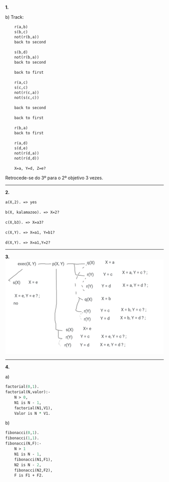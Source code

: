 **1.**

b) Track:

```
    r(a,b)
    s(b,c)
    not(r(b,a))
    back to second

    s(b,d)
    not(r(b,a))
    back to second

    back to first

    r(a,c)
    s(c,c)
    not(r(c,a))
    not(s(c,c))

    back to second

    back to first

    r(b,a)
    back to first

    r(a,d)
    s(d,e)
    not(r(d,a))
    not(r(d,d))

    X=a, Y=d, Z=e?
```

Retrocede-se do 3º para o 2º objetivo 3 vezes.

----

**2.**

```
a(X,2). => yes

b(X, kalamazoo). => X=2?

c(X,b3). => X=a3?

c(X,Y). => X=a1, Y=b1?

d(X,Y). => X=a1,Y=2?
```

----

**3.** ![](ex3.png)

----

**4.**

a)

```pl
factorial(0,1).
factorial(N,valor):-
    N > 0,
    N1 is N - 1,
    factorial(N1,V1),
    Valor is N * V1.
```

b)

```pl
fibonacci(0,1).
fibonacci(1,1).
fibonacci(N,F):-
    N > 1
    N1 is N - 1,
    fibonacci(N1,F1),
    N2 is N - 2,
    fibonacci(N2,F2),
    F is F1 + F2.
```
